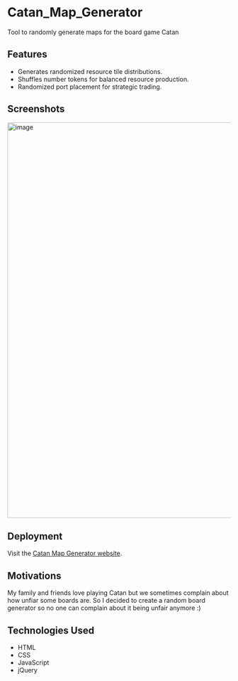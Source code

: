 # Catan_Map_Generator
Tool to randomly generate maps for the board game Catan

## Features

*   Generates randomized resource tile distributions.
*   Shuffles number tokens for balanced resource production.
*   Randomized port placement for strategic trading.

## Screenshots

<img width="890" alt="image" src="https://github.com/user-attachments/assets/a9f6be66-fd47-4940-8817-7cad5b267e60" />


## Deployment
Visit the [Catan Map Generator website](https://andywelly.github.io/Catan_Map_Generator/).

## Motivations
My family and friends love playing Catan but we sometimes complain about how unfiar some boards are. So I decided to create a random board generator so no one can complain about it being unfair anymore :)

## Technologies Used

*   HTML
*   CSS
*   JavaScript
*   jQuery

